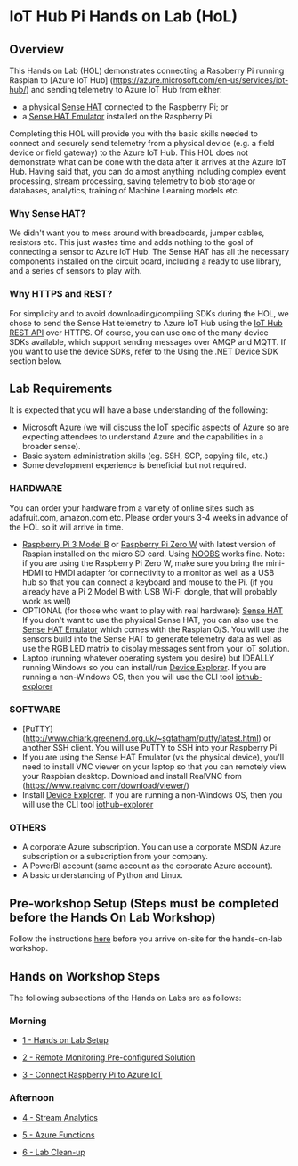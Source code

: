 # IoT Hub Pi Hands on Lab (HoL)

## Overview
This Hands on Lab (HOL) demonstrates connecting a Raspberry Pi running Raspian to [Azure IoT Hub] (https://azure.microsoft.com/en-us/services/iot-hub/) and sending telemetry to Azure IoT Hub from either:
- a physical [Sense HAT](https://www.raspberrypi.org/products/sense-hat/) connected to the Raspberry Pi; or
- a [Sense HAT Emulator](https://www.raspberrypi.org/blog/sense-hat-emulator/) installed on the Raspberry Pi.

Completing this HOL will provide you with the basic skills needed to connect and securely send telemetry from a physical device (e.g. a field device or field gateway) to the Azure IoT Hub. This HOL does not demonstrate what can be done with the data after it arrives at the Azure IoT Hub. Having said that, you can do almost anything including complex event processing, stream processing, saving telemetry to blob storage or databases, analytics, training of Machine Learning models etc.

### Why Sense HAT?
We didn't want you to mess around with breadboards, jumper cables, resistors etc. This just wastes time and adds nothing to the goal of connecting a sensor to Azure IoT Hub. The Sense HAT has all the necessary components installed on the circuit board, including a ready to use library, and a series of sensors to play with.

### Why HTTPS and REST?
For simplicity and to avoid downloading/compiling SDKs during the HOL, we chose to send the Sense Hat telemetry to Azure IoT Hub using the [IoT Hub REST API](https://docs.microsoft.com/en-us/rest/api/iothub/) over HTTPS. Of course, you can use one of the many device SDKs available, which support sending messages over AMQP and MQTT. If you want to use the device SDKs, refer to the Using the .NET Device SDK section below.

## Lab Requirements

It is expected that you will have a base understanding of the following:
- Microsoft Azure (we will discuss the IoT specific aspects of Azure so are expecting attendees to understand Azure and the capabilities in a broader sense).
- Basic system administration skills (eg. SSH, SCP, copying file, etc.)
- Some development experience is beneficial but not required.

### HARDWARE 
You can order your hardware from a variety of online sites such as adafruit.com, amazon.com etc. Please order yours 3-4 weeks in advance of the HOL so it will arrive in time.
- [Raspberry Pi 3 Model B](https://www.raspberrypi.org/products/raspberry-pi-3-model-b/) or [Raspberry Pi Zero W](https://www.raspberrypi.org/products/raspberry-pi-zero-w/) with latest version of Raspian installed on the micro SD card. Using [NOOBS](https://www.raspberrypi.org/downloads/noobs/) works fine.  Note: if you are using the Raspberry Pi Zero W, make sure you bring the mini-HDMI to HMDI adapter for connectivity to a monitor as well as a USB hub so that you can connect a keyboard and mouse to the Pi. (if you already have a Pi 2 Model B with USB Wi-Fi dongle, that will probably work as well)
- OPTIONAL (for those who want to play with real hardware): [Sense HAT](https://www.raspberrypi.org/products/sense-hat/)
  If you don't want to use the physical Sense HAT, you can also use the [Sense HAT Emulator](https://www.raspberrypi.org/blog/sense-hat-emulator/) which comes with the Raspian O/S. You will use the sensors build into the Sense HAT to generate telemetry data as well as use the RGB LED matrix to display messages sent from your IoT solution. 
- Laptop (running whatever operating system you desire) but IDEALLY running Windows so you can install/run [Device Explorer](https://github.com/Azure/azure-iot-sdk-csharp/tree/master/tools/DeviceExplorer). If you are running a non-Windows OS, then you will use the CLI tool [iothub-explorer](https://github.com/azure/iothub-explorer)

### SOFTWARE
- [PuTTY] (http://www.chiark.greenend.org.uk/~sgtatham/putty/latest.html) or another SSH client. You will use PuTTY to SSH into your Raspberry Pi
- If you are using the Sense HAT Emulator (vs the physical device), you'll need to install VNC viewer on your laptop so that you can remotely view your Raspbian desktop. Download and install RealVNC from (https://www.realvnc.com/download/viewer/)
- Install [Device Explorer](https://github.com/Azure/azure-iot-sdk-csharp/tree/master/tools/DeviceExplorer). If you are running a non-Windows OS, then you will use the CLI tool [iothub-explorer](https://github.com/azure/iothub-explorer)

### OTHERS 
- A corporate Azure subscription. You can use a corporate MSDN Azure subscription or a subscription from your company. 
- A PowerBI account (same account as the corporate Azure account).
- A basic understanding of Python and Linux.

## Pre-workshop Setup (Steps must be completed before the Hands On Lab Workshop)

Follow the instructions [here](/Prep) before you arrive on-site for the hands-on-lab workshop. 


## Hands on Workshop Steps

The following subsections of the Hands on Labs are as follows: 

### Morning

 * [1 - Hands on Lab Setup](/1)

 * [2 - Remote Monitoring Pre-configured Solution](/2)<br>

 * [3 - Connect Raspberry Pi to Azure IoT](/3)

### Afternoon

 * [4 - Stream Analytics](/StreamAnalytics)

 * [5 - Azure Functions](/AzureFunction)
 
 * [6 - Lab Clean-up](/Cleanup)

